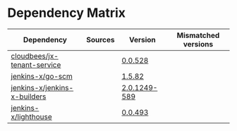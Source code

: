 # Dependency Matrix

Dependency | Sources | Version | Mismatched versions
---------- | ------- | ------- | -------------------
[cloudbees/jx-tenant-service](https://github.com/cloudbees/jx-tenant-service) |  | [0.0.528](https://github.com/cloudbees/jx-tenant-service/releases/tag/v0.0.528) | 
[jenkins-x/go-scm](https://github.com/jenkins-x/go-scm) |  | [1.5.82]() | 
[jenkins-x/jenkins-x-builders](https://github.com/jenkins-x/jenkins-x-builders) |  | [2.0.1249-589]() | 
[jenkins-x/lighthouse](https://github.com/jenkins-x/lighthouse) |  | [0.0.493]() | 
